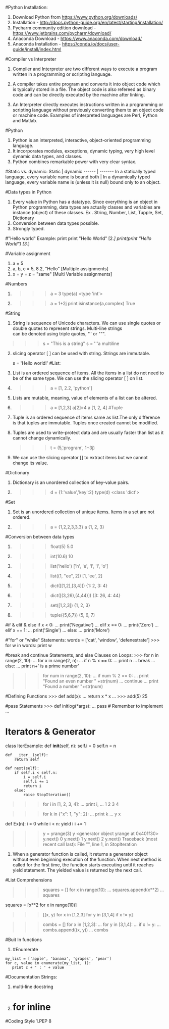 #Python Installation:
   1. Download Python from https://www.python.org/downloads/
   2. Installation - http://docs.python-guide.org/en/latest/starting/installation/
   3. Pycharm community edition download - https://www.jetbrains.com/pycharm/download/
   4. Anaconda Download - https://www.anaconda.com/download/
   5. Anaconda Installation - https://conda.io/docs/user-guide/install/index.html
   
#Compiler vs Interpreter
  1. Compiler and Interpreter are two different ways to execute a program written in a programming or scripting language.
  2. A compiler takes entire program and converts it into object code which is typically stored in a file. The object code is also
     refereed as binary code and can be directly executed by the machine after linking. 
	 
  3. An Interpreter directly executes instructions written in a programming or scripting language without previously converting them
     to an object code or machine code. Examples of interpreted languages are Perl, Python and Matlab.
	 
#Python	 
  1. Python is an interpreted, interactive, object-oriented programming language.  
  2. It incorporates modules, exceptions, dynamic typing, very high level dynamic data types, and classes.  
  3. Python combines remarkable power with very clear syntax.
  
#Static vs. dynamic:
   Static | dynamic
   ------ | -------
   In a statically typed language, every variable name is bound both | In a dynamically typed language, every variable name is (unless it is null) bound only to an object.
   
#Data types in Python
  1. Every value in Python has a datatype. Since everything is an object in Python programming, data types are actually classes and
    variables are instance (object) of these classes.
	  Ex . String, Number, List, Tupple, Set, Dictionary
  2. Conversion between data types possible.
  3. Strongly typed.
   
#"Hello world" Example:
   print print "Hello World"   [2.*]
   print(print "Hello World")  [3.*]
   
#Variable assignment
   1. a = 5
   2. a, b, c = 5, 8.2, "Hello"  [Multiple assignments]
   3. x = y = z = "same" [Multi Variable assignments]
   
#Numbers
  1.  >>> a = 3
      >>> type(a)
      <type 'int'>
  2. >>> a = 1+2j
     >>> print isinstance(a,complex)
	 True
	 
#String
  1. String is sequence of Unicode characters. We can use single quotes or double quotes to represent strings. Multi-line strings      
     can be denoted using triple quotes, ''' or """.

  >>> s = "This is a string"
  >>> s = '''a multiline
  
  2. slicing operator [ ] can be used with string. Strings are immutable.
  
     s = 'Hello world!'
#List:
   1. List is an ordered sequence of items. All the items in a list do not need to be of the same type.
      We can use the slicing operator [ ] on list.
   2. >>> a = [1, 2.2, 'python']
   3. Lists are mutable, meaning, value of elements of a list can be altered.
   4. >>> a = [1,2,3]
      >>> a[2]=4
      >>> a
      [1, 2, 4]
#Tuple
  1. Tuple is an ordered sequence of items same as list.The only difference is that tuples are immutable. Tuples once created cannot
     be modified.
  2. Tuples are used to write-protect data and are usually faster than list as it cannot change dynamically.
     >>> t = (5,'program', 1+3j)
  3. We can use the slicing operator [] to extract items but we cannot change its value.

#Dictionary
  1. Dictionary is an unordered collection of key-value pairs.
  2. >>> d = {1:'value','key':2}
     >>> type(d)
     <class 'dict'>

#Set
   1. Set is an unordered collection of unique items. 
      Items in a set are not ordered.
   2. >>> a = {1,2,2,3,3,3}
      >>> a
     {1, 2, 3}
  
#Conversion between data types
   1. >>> float(5)
      5.0
   2. >>> int(10.6)
      10
   3. >>> list('hello')
      ['h', 'e', 'l', 'l', 'o']
   4. >>> list((1, "ee", 2))
     [1, 'ee', 2]
   5. >>> dict([[1,2],[3,4]])
      {1: 2, 3: 4}
   6. >>> dict([(3,26),(4,44)])
      {3: 26, 4: 44}
   7. >>> set([1,2,3])
      {1, 2, 3}
   8. >>> tuple({5,6,7})
     (5, 6, 7)
	 
#if & elif & else
    if x < 0:
...     print('Negative')
... elif x == 0:
...     print('Zero')
... elif x == 1:
...     print('Single')
... else:
...     print('More')

#"for" or "while" Statements:
    words = ['cat', 'window', 'defenestrate']
    >>> for w in words:
        print w

#break and continue Statements, and else Clauses on Loops:
    >>> for n in range(2, 10):
...         for x in range(2, n):
...             if n % x == 0:
...                 print n
...                 break
...     else:
...         print n+' is a prime number'

   >>> for num in range(2, 10):
...        if num % 2 == 0:
...            print "Found an even number " +str(num)
...            continue
...        print "Found a number "+str(num)

#Defining Functions
    >>> def add(x):
    ...     return x * x
    ... 
    >>> add(5)
    25

#pass Statements
    >>> def initlog(*args):
...         pass   # Remember to implement
...
# Iterators & Generator

   class IterExample:
    def __init__(self, n):
        self.i = 0
        self.n = n

    def __iter__(self):
        return self

    def next(self):
        if self.i < self.n:
            i = self.i
            self.i += 1
            return i
        else:
            raise StopIteration()

   >>> for i in [1, 2, 3, 4]:
   ...     print i,
   ...
   1
   2
   3
   4
   
   
   >>> for k in {"x": 1, "y": 2}:
   ...     print k
   ...
   y
   x
   
   

   def Ex(n):
       i = 0
       while i < n:
           yield i
           i += 1

   >>> y = yrange(3)
   >>> y
   <generator object yrange at 0x401f30>
   >>> y.next()
   0
   >>> y.next()
   1
   >>> y.next()
   2
   >>> y.next()
   Traceback (most recent call last):
      File "<stdin>", line 1, in <module>
   StopIteration
   
   1. When a generator function is called, it returns a generator object without even beginning execution of the function. When next method is called for the first time, the function starts executing until it reaches yield statement. The yielded value is returned by the next call.
  	 
#List Comprehensions
   >>> squares = []
   >>> for x in range(10):
   ...     squares.append(x**2)
   ...
   >>> squares
   
   squares = [x**2 for x in range(10)]
   
   >>> [(x, y) for x in [1,2,3] for y in [3,1,4] if x != y]
   
   >>> combs = []
   >>> for x in [1,2,3]:
   ...     for y in [3,1,4]:
   ...         if x != y:
   ...             combs.append((x, y))
   ...
   >>> combs
   
#Buit In functions

  1. #Enumerate
  
    my_list = ['apple', 'banana', 'grapes', 'pear']
    for c, value in enumerate(my_list, 1):
       print c + ' : ' + value
	   
#Documentation Strings:
  1. multi-line docstring
  2. # for inline
  
#Coding Style
 1.PEP 8
